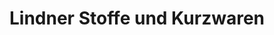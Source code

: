 ---
title: "Lindner Stoffe und Kurzwaren"
url: /elsdorf/lindner-stoffe-und-kurzwaren/
shop: Nähzubehör
---